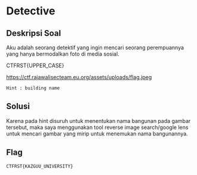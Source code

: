 # Detective

## Deskripsi Soal

Aku adalah seorang detektif yang ingin mencari seorang perempuannya yang hanya bermodalkan foto di media sosial.

CTFRST{UPPER_CASE}

https://ctf.rajawalisecteam.eu.org/assets/uploads/flag.jpeg


``` 
Hint : building name
```

## Solusi

Karena pada hint disuruh untuk menentukan nama bangunan pada gambar tersebut, maka saya menggunakan tool reverse image search/google lens untuk mencari gambar yang mirip untuk menemukan nama bangunannya.

## Flag
    CTFRST{KAZGUU_UNIVERSITY}